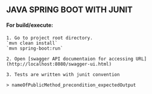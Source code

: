 ## JAVA SPRING BOOT WITH JUNIT

#### For build/execute:
    1. Go to project root directory.
    `mvn clean install`
    `mvn spring-boot:run`
    
    2. Open [swagger API documentaion for accessing URL](http://localhost:8080/swagger-ui.html)
    
    3. Tests are written with junit convention
    
    > nameOfPublicMethod_precondition_expectedOutput